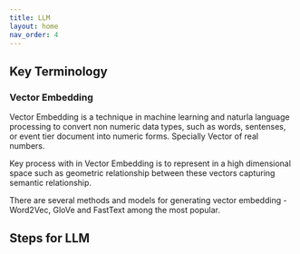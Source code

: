 ```yaml
---
title: LLM
layout: home
nav_order: 4
---
```



## Key Terminology

### Vector Embedding

Vector Embedding is a technique in machine learning and naturla language processing to convert non numeric data types, such as words, sentenses, or event tier document into numeric forms. Specially Vector of real numbers.

Key process with in Vector Embedding is to represent in a high dimensional space such as geometric relationship between these vectors capturing semantic relationship.

There are several methods and models for generating vector embedding - Word2Vec, GloVe and FastText among the most popular.


## Steps for LLM

### 